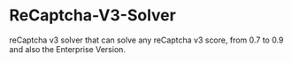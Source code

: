 # ReCaptcha-V3-Solver
reCaptcha v3 solver that can solve any reCaptcha v3 score, from 0.7 to 0.9 and also the Enterprise Version.
